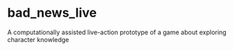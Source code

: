 # bad_news_live
A computationally assisted live-action prototype of a game about exploring character knowledge
